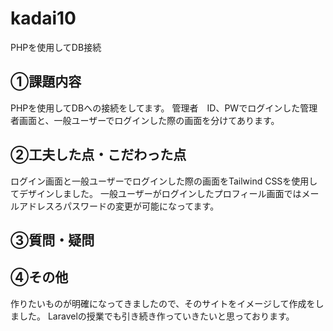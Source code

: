 # kadai10
PHPを使用してDB接続

## ①課題内容
PHPを使用してDBへの接続をしてます。 管理者　ID、PWでログインした管理者画面と、一般ユーザーでログインした際の画面を分けてあります。

## ②工夫した点・こだわった点
ログイン画面と一般ユーザーでログインした際の画面をTailwind CSSを使用してデザインしました。 一般ユーザーがログインしたプロフィール画面ではメールアドレスろパスワードの変更が可能になってます。

## ③質問・疑問


## ④その他
作りたいものが明確になってきましたので、そのサイトをイメージして作成をしました。 Laravelの授業でも引き続き作っていきたいと思っております。
